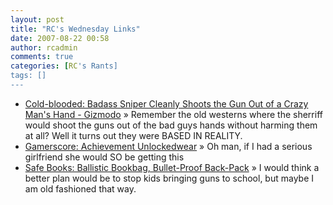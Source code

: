 ```yaml
---
layout: post
title: "RC's Wednesday Links"
date: 2007-08-22 00:58
author: rcadmin
comments: true
categories: [RC's Rants]
tags: []
---
```

<ul>
<li><a href="http://gizmodo.com/gadgets/cold_blooded/badass-sniper-cleanly-shoots-the-gun-out-of-a-crazy-mans-hand-291329.php" title="Cold-blooded: Badass Sniper Cleanly Shoots the Gun Out of a Crazy Man's Hand - Gizmodo">Cold-blooded: Badass Sniper Cleanly Shoots the Gun Out of a Crazy Man's Hand - Gizmodo</a> &raquo; Remember the old westerns where the sherriff would shoot the guns out of the bad guys hands without harming them at all? Well it turns out they were BASED IN REALITY.</li>
<li><a href="http://feeds.gawker.com/~r/kotaku/full/~3/144891297/achievement-unlockedwear-290189.php" title="Gamerscore: Achievement Unlockedwear">Gamerscore: Achievement Unlockedwear</a> &raquo; Oh man, if I had a serious girlfriend she would SO be getting this</li>
<li><a href="http://feeds.gawker.com/~r/gizmodo/full/~3/144310776/ballistic-bookbag-bullet+proof-back+pack-289587.php" title="Safe Books: Ballistic Bookbag, Bullet-Proof Back-Pack">Safe Books: Ballistic Bookbag, Bullet-Proof Back-Pack</a> &raquo; I would think a better plan would be to stop kids bringing guns to school, but maybe I am old fashioned that way.</li>
</ul>

